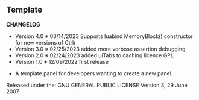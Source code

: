 ## Template

 **CHANGELOG**

* Version 4.0  ※ 03/14/2023 Supports luabind MemoryBlock() constructor for new versions of Ctrlr
* Version 3.0  ※ 02/25/2023 added more verbose assertion debugging
* Version 2.0  ※ 02/24/2023 added uiTabs to caching licence GPL
* Version 1.0  ※ 12/09/2022 first release

- A template panel for developers wanting to create a new panel.

Released under the:
 GNU GENERAL PUBLIC LICENSE
 Version 3, 29 June 2007